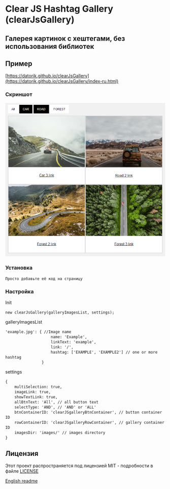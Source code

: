 # Clear JS Hashtag Gallery (clearJsGallery)

## Галерея картинок с хештегами, без использования библиотек

## Пример

[https://datorik.github.io/clearJsGallery](https://datorik.github.io/clearJsGallery/index-ru.html)

### Скриншот

![](examples/Screenshot.png)

### Установка
```
Просто добавьте её код на страницу
```
### Настройка
Init
```
new clearJsGallery(galleryImagesList, settings);
```
galleryImagesList
```
'example.jpg': { //Image name
                    name: 'Example',
                    linkText: 'example',
                    link: '/',
                    hashtag: ['EXAMPLE', 'EXAMPLE2'] // one or more  hashtag
                }
```
settings
```
{
    multiSelection: true,
    imageLink: true,
    showTextLink: true,
    allBtnText: 'All', // all button text
    selectType: 'AND', // 'AND' or 'ALL'
    btnContainerID: 'clearJSgalleryBtnContainer', // button container ID
    rowContainerID: 'clearJSgalleryRowContainer', // gallery container ID
    imagesDir: 'images/' // images directory
}
```

## Лицензия

Этот проект распространяется под лицензией MIT - подробности в файле [LICENSE](LICENSE)

[English readme](readme.md)

